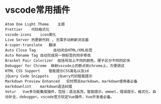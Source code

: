 # vscode常用插件

    Atom One Light Theme    主题
    Prettier    代码格式化
    vscode-icons    icon美化
    Live Server 热更新代码 , 无需手动刷新浏览器
    A-super-translate   翻译
    Auto Close Tag        自动闭合HTML/XML标签
    Auto Rename Tag 自动完成另一侧标签的同步修改
    Bracket Pair Colorizer  给括号加上不同的颜色，便于区分不同的区块
    Debugger for Chrome  映射vscode上的断点到chrome上，方便调试
    HTML CSS Support    智能提示CSS类名以及id 
    jQuery Code Snippets    jQuery代码智能提示
    Markdown Preview Enhanced   实时预览markdown，markdown使用者必备
    markdownlint    markdown语法纠错
    Vetur   Vue多功能集成插件，包括：语法高亮，智能提示，emmet，错误提示，格式化，自动补全，debugger。vscode官方钦定Vue插件，Vue开发者必备。
